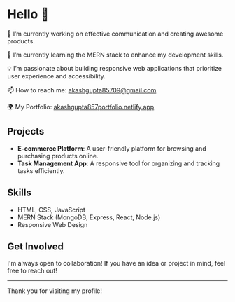 # Hello 👋

🔭 I’m currently working on effective communication and creating awesome products.

🌱 I’m currently learning the MERN stack to enhance my development skills.

💡 I’m passionate about building responsive web applications that prioritize user experience and accessibility.

📫 How to reach me: [akashgupta85709@gmail.com](mailto:akashgupta85709@gmail.com)

🌍 My Portfolio: [akashgupta857portfolio.netlify.app](https://akashgupta857portfolio.netlify.app/)

## Projects
- **E-commerce Platform**: A user-friendly platform for browsing and purchasing products online.
- **Task Management App**: A responsive tool for organizing and tracking tasks efficiently.

## Skills
- HTML, CSS, JavaScript
- MERN Stack (MongoDB, Express, React, Node.js)
- Responsive Web Design

## Get Involved
I'm always open to collaboration! If you have an idea or project in mind, feel free to reach out!

---

Thank you for visiting my profile! 
